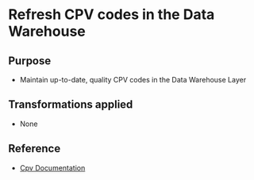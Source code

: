# Refresh CPV codes in the Data Warehouse
## Purpose
- Maintain up-to-date, quality CPV codes in the Data Warehouse Layer

## Transformations applied
- None

## Reference
- [Cpv Documentation](https://github.com/ogierpaul/UdacityDendCapstone/blob/master/docs/cpv/Readme.md)